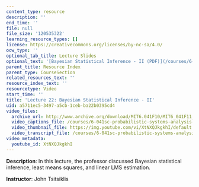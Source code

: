 ```yaml
---
content_type: resource
description: ''
end_time: ''
file: null
file_size: '120535322'
learning_resource_types: []
license: https://creativecommons.org/licenses/by-nc-sa/4.0/
ocw_type: ''
optional_tab_title: Lecture Slides
optional_text: '[Bayesian Statistical Inference - II (PDF)](/courses/6-041sc-probabilistic-systems-analysis-and-applied-probability-fall-2013/resources/mit6_041scf13_l22)'
parent_title: Resource Index
parent_type: CourseSection
related_resources_text: ''
resource_index_text: ''
resourcetype: Video
start_time: ''
title: 'Lecture 22: Bayesian Statistical Inference - II'
uid: a5711ec5-3497-a5cb-1ceb-ba22b0395cd4
video_files:
  archive_url: http://www.archive.org/download/MIT6.041F10/MIT6_041F11_lec22_300k.mp4
  video_captions_file: /courses/6-041sc-probabilistic-systems-analysis-and-applied-probability-fall-2013/XtNXQJkgkhI_captions.webvtt
  video_thumbnail_file: https://img.youtube.com/vi/XtNXQJkgkhI/default.jpg
  video_transcript_file: /courses/6-041sc-probabilistic-systems-analysis-and-applied-probability-fall-2013/XtNXQJkgkhI_transcript.pdf
video_metadata:
  youtube_id: XtNXQJkgkhI
---
```


**Description**: In this lecture, the professor discussed Bayesian statistical inference, least means squares, and linear LMS estimation.

**Instructor**: John Tsitsiklis

